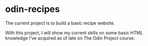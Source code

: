 # odin-recipes

The current project is to build a basic recipe website.

With this project, I will show my current skills on some basic HTML knowledge I've acquired as of late on The Odin Project course.